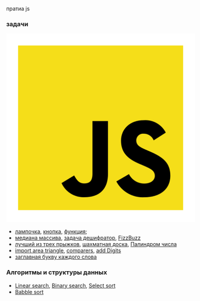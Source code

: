 пратиа js
### задачи
![alt text](https://github.com/TheZnat/js_exercises/blob/main/js/file_type_js_official_icon_130509.png)
+ [лампочка](https://github.com/TheZnat/js_exercises/blob/main/lessonJS-2/lessonJS-2.html), [кнопка](https://github.com/TheZnat/js_exercises/blob/main/lessonJs-1/lessonJs-1.html), [функция](https://github.com/TheZnat/js_exercises/blob/main/1_homework.js);
+ [медиана массива](https://github.com/TheZnat/js_exercises/blob/main/medianaArray.js), [задача дешифратор](https://github.com/TheZnat/js_exercises/blob/main/task_novice_decryptor.js), [FizzBuzz](https://github.com/TheZnat/js_exercises/blob/main/FizzBuzz.js)
+ [лучший из трех прыжков](https://github.com/TheZnat/js_exercises/blob/main/three_best_jumps.js), [шахматная доска](https://github.com/TheZnat/js_exercises/blob/main/Chessboard.js), [Палиндром числа](https://github.com/TheZnat/js_exercises/blob/main/Palindrome_number.js)
+ [import area triangle](https://github.com/TheZnat/js_exercises/tree/main/importTreningJs), [comparers](https://github.com/TheZnat/js_exercises/blob/main/comparers.js), [add Digits](https://github.com/TheZnat/js_exercises/blob/main/addDigits.js)
+ [заглавная букву каждого слова](https://github.com/TheZnat/js_exercises/blob/main/solition.js)
### Алгоритмы и структуры данных
+ [Linear search](https://github.com/TheZnat/js_exercises/blob/main/Algorithms%20and%20data%20structures%20js/1_linear_search.js), [Binary search](https://github.com/TheZnat/js_exercises/blob/main/Algorithms%20and%20data%20structures%20js/2_binary_search.js), [Select sort](https://github.com/TheZnat/js_exercises/blob/main/Algorithms%20and%20data%20structures%20js/3_select_sort.js)
+ [Babble sort](https://github.com/TheZnat/js_exercises/blob/main/Algorithms%20and%20data%20structures%20js/4_babble_sort.js)
